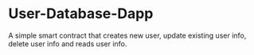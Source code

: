 # User-Database-Dapp
A simple smart contract that creates new user, update existing user info, delete user info and reads user info.
